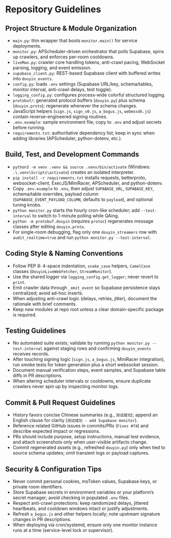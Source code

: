 # Repository Guidelines

## Project Structure & Module Organization
- `main.py`: thin wrapper that boots `monitor.main()` for service deployments.
- `monitor.py`: APScheduler-driven orchestrator that polls Supabase, spins up crawlers, and enforces per-room cooldowns.
- `liveMan.py`: crawler core handling tokens, anti-crawl pacing, WebSocket parsing, logging, and event emission.
- `supabase_client.py`: REST-based Supabase client with buffered writes into `douyin_events`.
- `config.py`: loads `.env` settings (Supabase URL/key, schema/tables, monitor interval, anti-crawl delays, test toggle).
- `logging_config.py`: configures process-wide colorful structured logging.
- `protobuf/`: generated protocol buffers (`douyin.py`) plus schema (`douyin.proto`); regenerate whenever the schema changes.
- JavaScript helpers (`sign.js`, `sign_v0.js`, `a_bogus.js`, `webmssdk.js`) contain reverse-engineered signing routines.
- `.env.example`: sample environment file; copy to `.env` and adjust secrets before running.
- `requirements.txt`: authoritative dependency list; keep in sync when adding libraries (APScheduler, python-dotenv, etc.).

## Build, Test, and Development Commands
- `python3 -m venv .venv && source .venv/bin/activate` (Windows: `.\.venv\Scripts\activate`) creates an isolated interpreter.
- `pip install -r requirements.txt` installs requests, betterproto, websocket-client, ExecJS/MiniRacer, APScheduler, and python-dotenv.
- Copy `.env.example` to `.env`, then adjust `SUPABASE_URL`, `SUPABASE_KEY`, schema/table overrides, payload column (`SUPABASE_EVENT_PAYLOAD_COLUMN`, defaults to `payload`), and optional tuning knobs.
- `python monitor.py` starts the hourly cron-like scheduler; add `--test-interval` to switch to 1-minute polling while QAing.
- `python -m protobuf.douyin` (requires `protoc`) regenerates message classes after editing `douyin.proto`.
- For single-room debugging, flag only one `douyin_streamers` row with `audit_realtime=true` and run `python monitor.py --test-interval`.

## Coding Style & Naming Conventions
- Follow PEP 8: 4-space indentation, `snake_case` helpers, `CamelCase` classes (`DouyinLiveWebFetcher`, `StreamMonitor`).
- Use the shared logger via `logging_config.get_logger`; never revert to `print`.
- Emit crawler data through `_emit_event` so Supabase persistence stays centralized; avoid ad-hoc inserts.
- When adjusting anti-crawl logic (delays, retries, jitter), document the rationale with brief comments.
- Keep new modules at repo root unless a clear domain-specific package is required.

## Testing Guidelines
- No automated suite exists; validate by running `python monitor.py --test-interval` against staging rows and confirming `douyin_events` receives records.
- After touching signing logic (`sign.js`, `a_bogus.js`, MiniRacer integration), run smoke tests for token generation plus a short websocket session.
- Document manual verification steps, event samples, and Supabase table diffs in PR descriptions.
- When altering scheduler intervals or cooldowns, ensure duplicate crawlers never spin up by inspecting monitor logs.

## Commit & Pull Request Guidelines
- History favors concise Chinese summaries (e.g., `测试成功`); append an English clause for clarity (`测试成功 - add Supabase monitor`).
- Reference related GitHub issues in commits/PRs (`Fixes #74`) and describe expected impact or regressions.
- PRs should include purpose, setup instructions, manual test evidence, and attach screenshots only when user-visible artifacts change.
- Commit regenerated assets (e.g., refreshed `douyin.py`) only when tied to source schema updates; omit transient logs or payload captures.

## Security & Configuration Tips
- Never commit personal cookies, msToken values, Supabase keys, or private room identifiers.
- Store Supabase secrets in environment variables or your platform’s secret manager; avoid checking in populated `.env` files.
- Respect anti-crawl protections: keep randomized delays, jittered heartbeats, and cooldown windows intact or justify adjustments.
- Refresh `a_bogus.js` and other helpers locally; note upstream signature changes in PR descriptions.
- When deploying via cron/systemd, ensure only one monitor instance runs at a time (service-level lock or supervisor).
